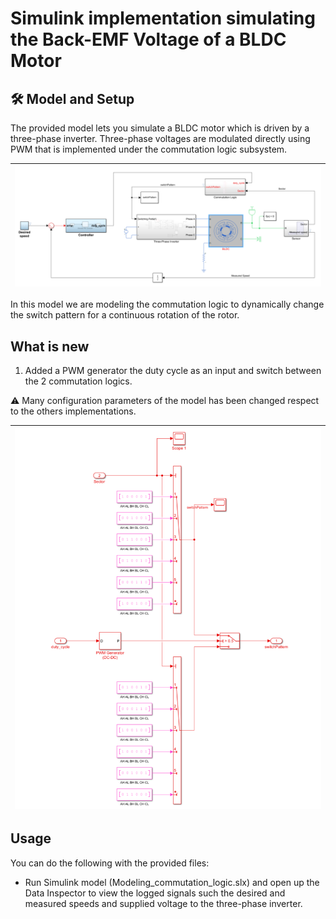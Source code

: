 # Simulink implementation simulating the Back-EMF Voltage of a BLDC Motor


## 🛠 Model and Setup

The provided model lets you simulate a BLDC motor which is driven by a three-phase inverter. Three-phase voltages are modulated directly using PWM that is implemented under the commutation logic subsystem.


| ![](block_diagram.png) |
| :---------------: |

In this model we are modeling the commutation logic to dynamically change the switch pattern for a continuous rotation of the rotor.

## What is new
1. Added a PWM generator the duty cycle as an input and switch between the 2 commutation logics.

⚠ Many configuration parameters of the model has been changed respect to the others implementations.

| ![](pwm_commutation_logic.png) |
| :---------------: |


## Usage

You can do the following with the provided files:

- Run Simulink model (Modeling_commutation_logic.slx) and open up the Data Inspector to view the logged signals such the desired and measured speeds and supplied voltage to the three-phase inverter.